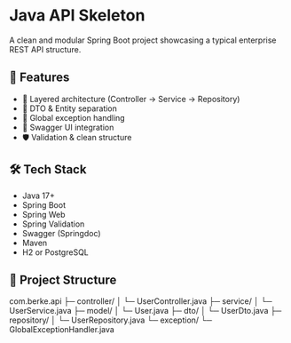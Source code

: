 # Java API Skeleton

A clean and modular Spring Boot project showcasing a typical enterprise REST API structure.

## 🔧 Features
- 🧩 Layered architecture (Controller → Service → Repository)
- 📑 DTO & Entity separation
- 🧼 Global exception handling
- 🔎 Swagger UI integration
- 🛡️ Validation & clean structure

## 🛠️ Tech Stack
- Java 17+
- Spring Boot
- Spring Web
- Spring Validation
- Swagger (Springdoc)
- Maven
- H2 or PostgreSQL

## 📂 Project Structure
com.berke.api
├─ controller/
│    └─ UserController.java
├─ service/
│    └─ UserService.java
├─ model/
│    └─ User.java
├─ dto/
│    └─ UserDto.java
├─ repository/
│    └─ UserRepository.java
└─ exception/
└─ GlobalExceptionHandler.java


